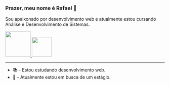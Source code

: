 ### Prazer, meu nome é Rafael 👋

Sou apaixonado por desenvolvimento web e atualmente estou cursando Análise e Desenvolvimento de Sistemas. </br>

<a href="https://www.linkedin.com/in/rafael-coelho-dev/" target="_blank">
  <img src="https://img.shields.io/badge/linkedin-%230077B5.svg?style=for-the-badge&logo=linkedin&logoColor=white" style="width: 80px"></img>
</a>
<a href="mailto:rafaeld3v@gmail.com" target="_blank">
  <img src="https://img.shields.io/badge/Gmail-D14836?style=for-the-badge&logo=gmail&logoColor=white" style="width: 62px"></img>
</a>
<hr>

- 📚 - Estou estudando desenvolvimento web.
- 💼 - Atualmente estou em busca de um estágio.























<!--
**Rafad3v/rafad3v** is a ✨ _special_ ✨ repository because its `README.md` (this file) appears on your GitHub profile.

Here are some ideas to get you started:

- 🔭 I’m currently working on ...
- 🌱 I’m currently learning ...
- 👯 I’m looking to collaborate on ...
- 🤔 I’m looking for help with ...
- 💬 Ask me about ...
- 📫 How to reach me: ...
- 😄 Pronouns: ...
- ⚡ Fun fact: ...
-->
